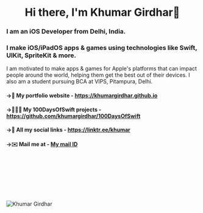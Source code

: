 <h1 align="center"> Hi there, I'm Khumar Girdhar👋 </h1>
<h3> I am an iOS Developer from Delhi, India. </h3>
<h3> I make iOS/iPadOS apps & games using technologies like Swift, UIKit, SpriteKit & more. </h3>
<p>I am motivated to make apps & games for Apple's platforms that can impact people around the world, helping them get the best out of their devices. 
I also am a student pursuing BCA at VIPS, Pitampura, Delhi.</p>

#### ->💼 My portfolio website - https://khumargirdhar.github.io
#### ->🧑🏻‍💻 My 100DaysOfSwift projects - https://github.com/khumargirdhar/100DaysOfSwift
#### ->🔗 All my social links - https://linktr.ee/khumar
#### ->✉️ Mail me at - [My mail ID](mailto:khumargirdhar@gmail.com)
</br>
</br>
</br>
</br>
</br>
</br>
<p align="left"><img src="https://komarev.com/ghpvc/?username=khumargirdhar" alt="Khumar Girdhar"/> </p>
